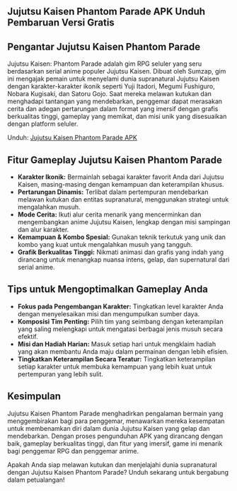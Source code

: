 <h2>Jujutsu Kaisen Phantom Parade APK Unduh Pembaruan Versi Gratis</h2>
<h2>Pengantar Jujutsu Kaisen Phantom Parade</h2>
<p>Jujutsu Kaisen: Phantom Parade adalah gim RPG seluler yang seru berdasarkan serial anime populer Jujutsu Kaisen. Dibuat oleh Sumzap, gim ini mengajak pemain untuk menyelami dunia supranatural Jujutsu Kaisen dengan karakter-karakter ikonik seperti Yuji Itadori, Megumi Fushiguro, Nobara Kugisaki, dan Satoru Gojo. Saat mereka melawan kutukan dan menghadapi tantangan yang mendebarkan, penggemar dapat merasakan cerita dan adegan pertarungan dalam format yang imersif dengan grafis berkualitas tinggi, gameplay yang memikat, dan misi unik yang disesuaikan dengan platform seluler.</p>
<p>Unduh:&nbsp;<a href="https://modfyp.com/jujutsu-kaisen-phantom-parade/">Jujutsu Kaisen Phantom Parade APK</a></p>
<h2>Fitur Gameplay Jujutsu Kaisen Phantom Parade</h2>
<ul>
<li><strong>Karakter Ikonik:</strong> Bermainlah sebagai karakter favorit Anda dari Jujutsu Kaisen, masing-masing dengan kemampuan dan keterampilan khusus.</li>
<li><strong>Pertarungan Dinamis:</strong> Terlibat dalam pertempuran mendebarkan melawan kutukan dan entitas supranatural, menggunakan strategi untuk mengalahkan musuh.</li>
<li><strong>Mode Cerita:</strong> Ikuti alur cerita menarik yang mencerminkan dan mengembangkan anime Jujutsu Kaisen, lengkap dengan misi sampingan dan alur karakter.</li>
<li><strong>Kemampuan &amp; Kombo Spesial:</strong> Gunakan teknik terkutuk yang unik dan kombo yang kuat untuk mengalahkan musuh yang tangguh.</li>
<li><strong>Grafik Berkualitas Tinggi:</strong> Nikmati animasi dan grafis yang indah yang dirancang untuk menangkap nuansa intens, gelap, dan supernatural dari serial anime.</li>
</ul>
<h2>Tips untuk Mengoptimalkan Gameplay Anda</h2>
<ul>
<li><strong>Fokus pada Pengembangan Karakter:</strong> Tingkatkan level karakter Anda dengan menyelesaikan misi dan mengumpulkan sumber daya.</li>
<li><strong>Komposisi Tim Penting:</strong> Pilih tim yang seimbang dengan keterampilan yang saling melengkapi untuk mengatasi berbagai jenis musuh secara efektif.</li>
<li><strong>Misi dan Hadiah Harian:</strong> Masuk setiap hari untuk mengklaim hadiah yang akan membantu Anda maju dalam permainan dengan lebih efisien.</li>
<li><strong>Tingkatkan Keterampilan Secara Teratur:</strong> Tingkatkan keterampilan setiap karakter untuk membuka kemampuan yang lebih kuat untuk pertempuran yang lebih sulit.</li>
</ul>
<h2>Kesimpulan</h2>
<p>Jujutsu Kaisen Phantom Parade menghadirkan pengalaman bermain yang menggembirakan bagi para penggemar, menawarkan mereka kesempatan untuk membenamkan diri dalam dunia Jujutsu Kaisen yang gelap dan mendebarkan. Dengan proses pengunduhan APK yang dirancang dengan baik, gameplay berkualitas tinggi, dan fitur yang imersif, game ini menarik bagi penggemar RPG dan penggemar anime.</p>
<p>Apakah Anda siap melawan kutukan dan menjelajahi dunia supranatural dengan Jujutsu Kaisen Phantom Parade? Unduh sekarang untuk bergabung dalam petualangan!</p>
